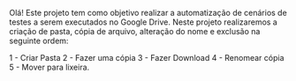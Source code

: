 Olá! Este projeto tem como objetivo realizar a automatização de cenários de testes a serem executados no Google Drive. Neste projeto realizaremos a criação de pasta, cópia de arquivo, alteração do nome e exclusão na seguinte ordem:

1 - Criar Pasta
2 - Fazer uma cópia
3 - Fazer Download
4 - Renomear cópia
5 - Mover para lixeira.
